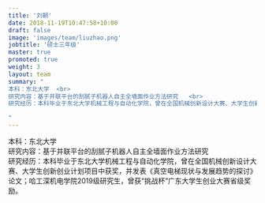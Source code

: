 ```yaml
---
title: '刘朝'
date: 2018-11-19T10:47:58+10:00
draft: false
image: 'images/team/liuzhao.png'
jobtitle: '硕士三年级'
master: true
promoted: true
weight: 3
layout: team
summary: "
本科：东北大学  <br>
研究内容：基于并联平台的刮腻子机器人自主全墙面作业方法研究   <br>
研究经历：本科毕业于东北大学机械工程与自动化学院，曾在全国机械创新设计大赛、大学生创新创业计划项目中获奖，并发表《真空电梯现状与发展趋势的探讨》论文；哈工深机电学院2019级研究生，曾获“挑战杯”广东大学生创业大赛省级奖励。

"
---
```


本科：东北大学  
研究内容：基于并联平台的刮腻子机器人自主全墙面作业方法研究   
研究经历：本科毕业于东北大学机械工程与自动化学院，曾在全国机械创新设计大赛、大学生创新创业计划项目中获奖，并发表《真空电梯现状与发展趋势的探讨》论文；哈工深机电学院2019级研究生，曾获“挑战杯”广东大学生创业大赛省级奖励。
